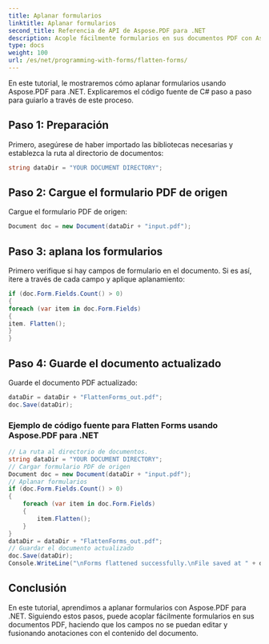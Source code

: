 ```yaml
---
title: Aplanar formularios
linktitle: Aplanar formularios
second_title: Referencia de API de Aspose.PDF para .NET
description: Acople fácilmente formularios en sus documentos PDF con Aspose.PDF para .NET.
type: docs
weight: 100
url: /es/net/programming-with-forms/flatten-forms/
---
```


En este tutorial, le mostraremos cómo aplanar formularios usando Aspose.PDF para .NET. Explicaremos el código fuente de C# paso a paso para guiarlo a través de este proceso.

## Paso 1: Preparación

Primero, asegúrese de haber importado las bibliotecas necesarias y establezca la ruta al directorio de documentos:

```csharp
string dataDir = "YOUR DOCUMENT DIRECTORY";
```

## Paso 2: Cargue el formulario PDF de origen

Cargue el formulario PDF de origen:

```csharp
Document doc = new Document(dataDir + "input.pdf");
```

## Paso 3: aplana los formularios

Primero verifique si hay campos de formulario en el documento. Si es así, itere a través de cada campo y aplique aplanamiento:

```csharp
if (doc.Form.Fields.Count() > 0)
{
foreach (var item in doc.Form.Fields)
{
item. Flatten();
}
}
```

## Paso 4: Guarde el documento actualizado

Guarde el documento PDF actualizado:

```csharp
dataDir = dataDir + "FlattenForms_out.pdf";
doc.Save(dataDir);
```

### Ejemplo de código fuente para Flatten Forms usando Aspose.PDF para .NET 
```csharp
// La ruta al directorio de documentos.
string dataDir = "YOUR DOCUMENT DIRECTORY";
// Cargar formulario PDF de origen
Document doc = new Document(dataDir + "input.pdf");
// Aplanar formularios
if (doc.Form.Fields.Count() > 0)
{
	foreach (var item in doc.Form.Fields)
	{
		item.Flatten();
	}
}
dataDir = dataDir + "FlattenForms_out.pdf";
// Guardar el documento actualizado
doc.Save(dataDir);
Console.WriteLine("\nForms flattened successfully.\nFile saved at " + dataDir);
```

## Conclusión

En este tutorial, aprendimos a aplanar formularios con Aspose.PDF para .NET. Siguiendo estos pasos, puede acoplar fácilmente formularios en sus documentos PDF, haciendo que los campos no se puedan editar y fusionando anotaciones con el contenido del documento.